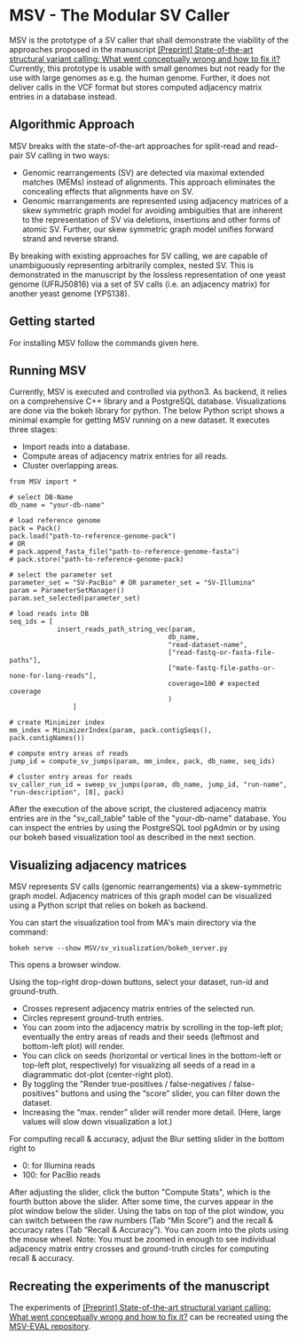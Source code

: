 # MSV - The Modular SV Caller
MSV is the prototype of a SV caller that shall demonstrate the viability of the approaches proposed in the manuscript [[Preprint] State-of-the-art structural variant calling: What went conceptually wrong and how to fix it?](https://biorxiv.org/cgi/content/short/2021.01.12.426317v1 "bioRxiv preprint") Currently, this prototype is usable with small genomes but not ready for the use with large genomes as e.g. the human genome. Further, it does not deliver calls in the VCF format but stores computed adjacency matrix entries in a database instead. 

## Algorithmic Approach
MSV breaks with the state-of-the-art approaches for split-read and read-pair SV calling in two ways:
- Genomic rearrangements (SV) are detected via maximal extended matches (MEMs) instead of alignments. This approach eliminates the concealing effects that alignments have on SV.
- Genomic rearrangements are represented using adjacency matrices of a skew symmetric graph model for avoiding ambiguities that are inherent to the representation of SV via deletions, insertions and other forms of atomic SV. Further, our skew symmetric graph model unifies forward strand and reverse strand.

By breaking with existing approaches for SV calling, we are capable of unambiguously representing arbitrarily complex, nested SV. This is demonstrated in the manuscript by the lossless representation of one yeast genome (UFRJ50816) via a set of SV calls (i.e. an adjacency matrix) for another yeast genome (YPS138).

## Getting started
For installing MSV follow the commands given here.

## Running MSV
Currently, MSV is executed and controlled via python3. As backend, it relies on a comprehensive C++ library and a PostgreSQL database. Visualizations are done via the bokeh library for python. The below Python script shows a minimal example for getting MSV running on a new dataset. It executes three stages:
- Import reads into a database.
- Compute areas of adjacency matrix entries for all reads.
- Cluster overlapping areas.
<!-- Comment inserted to render code *outside* the list -->
    from MSV import *

    # select DB-Name
    db_name = "your-db-name"

    # load reference genome
    pack = Pack()
    pack.load("path-to-reference-genome-pack")
    # OR 
    # pack.append_fasta_file("path-to-reference-genome-fasta")
    # pack.store("path-to-reference-genome-pack)

    # select the parameter set
    parameter_set = "SV-PacBio" # OR parameter_set = "SV-Illumina"
    param = ParameterSetManager()
    param.set_selected(parameter_set)

    # load reads into DB
    seq_ids = [
                insert_reads_path_string_vec(param, 
                                            db_name,
                                            "read-dataset-name",
                                            ["read-fastq-or-fasta-file-paths"],
                                            ["mate-fastq-file-paths-or-none-for-long-reads"],
                                            coverage=100 # expected coverage
                                            )
                    ]

    # create Minimizer index
    mm_index = MinimizerIndex(param, pack.contigSeqs(), pack.contigNames())

    # compute entry areas of reads
    jump_id = compute_sv_jumps(param, mm_index, pack, db_name, seq_ids)

    # cluster entry areas for reads
    sv_caller_run_id = sweep_sv_jumps(param, db_name, jump_id, "run-name", "run-description", [0], pack)

After the execution of the above script, the clustered adjacency matrix entries are in the "sv_call_table" table of the "your-db-name" database. You can inspect the entries by using the PostgreSQL tool pgAdmin or by using our bokeh based visualization tool as described in the next section.

## Visualizing adjacency matrices
MSV represents SV calls (genomic rearrangements) via a skew-symmetric graph model. Adjacency matrices of this graph model can be visualized using a Python script that relies on bokeh as backend.

You can start the visualization tool from MA's main directory via the command:

    bokeh serve --show MSV/sv_visualization/bokeh_server.py
This opens a browser window.

Using the top-right drop-down buttons, select your dataset, run-id and ground-truth.
- Crosses represent adjacency matrix entries of the selected run.
- Circles represent ground-truth entries.
- You can zoom into the adjacency matrix by scrolling in the top-left plot; eventually the entry areas of reads and their seeds (leftmost and bottom-left plot) will render.
- You can click on seeds (horizontal or vertical lines in the bottom-left or top-left plot, respectively) for visualizing all seeds of a read in a diagrammatic dot-plot (center-right plot).
- By toggling the "Render true-positives / false-negatives / false-positives" buttons and using the “score” slider, you can filter down the dataset.
- Increasing the “max. render” slider will render more detail. (Here, large values will slow down visualization a lot.)

For computing recall & accuracy, adjust the Blur setting slider in the bottom right to
- 0: for Illumina reads
- 100: for PacBio reads

After adjusting the slider, click the button "Compute Stats", which is the fourth button above the slider. After some time, the curves appear in the plot window below the slider. Using the tabs on top of the plot window, you can switch between the raw numbers (Tab “Min Score”) and the recall & accuracy rates (Tab “Recall & Accuracy”). You can zoom into the plots using the mouse wheel. Note: You must be zoomed in enough to see individual adjacency matrix entry crosses and ground-truth circles for computing recall & accuracy.

## Recreating the experiments of the manuscript
The experiments of [[Preprint] State-of-the-art structural variant calling: What went conceptually wrong and how to fix it?](https://biorxiv.org/cgi/content/short/2021.01.12.426317v1 "bioRxiv preprint")
can be recreated using the [MSV-EVAL repository](https://github.com/ITBE-Lab/MSV-EVAL "MSV-EVAL").
